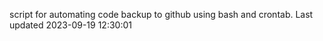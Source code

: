 script for automating code backup to github using bash and crontab. Last updated 2023-09-19 12:30:01
